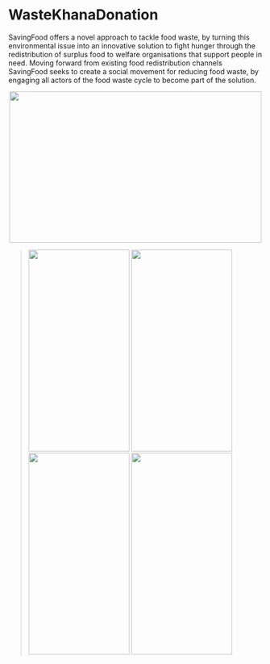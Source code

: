 # WasteKhanaDonation
SavingFood offers a novel approach to tackle food waste, by turning this environmental issue into an innovative solution to fight hunger through the redistribution of surplus food to welfare organisations that support people in need. Moving forward from existing food redistribution channels SavingFood seeks to create a social movement for reducing food waste, by engaging all actors of the food waste cycle to become part of the solution.
<center><img src="https://user-images.githubusercontent.com/53285910/156923868-c860bb0e-6dd3-4db6-8de2-6d87ffa73fc2.png" width="500" height ="300"></center>

><img src="https://user-images.githubusercontent.com/53285910/156925302-cffd679f-d84b-4764-8c15-cd9481ea45e3.png" width="200" height ="400">
><img src="https://user-images.githubusercontent.com/53285910/156925312-18afcaa1-70ca-4f0d-aec4-61cd28c4ffbe.png" width="200" height ="400">
><img src="https://user-images.githubusercontent.com/53285910/156925318-94712326-9e9d-4c74-a18e-f30144821216.png" width="200" height ="400">
><img src="https://user-images.githubusercontent.com/53285910/156925282-24bc3c25-9997-4b98-a271-4019e45256fe.png" width="200" height ="400">
